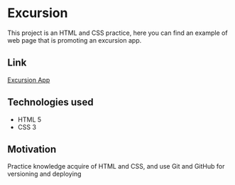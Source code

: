 # Excursion

This project is an HTML and CSS practice, here you can find an example of web page that is promoting an excursion app.

## Link

[Excursion App](https://juanpb96.github.io/project_excursion/)

## Technologies used

- HTML 5
- CSS 3

## Motivation

Practice knowledge acquire of HTML and CSS, and use Git and GitHub for versioning and deploying
